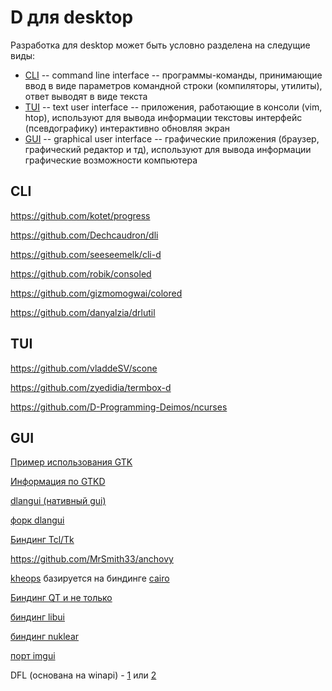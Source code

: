 # D для desktop

Разработка для desktop может быть условно разделена на следущие виды:

* [CLI](#cli) -- command line interface -- программы-команды, принимающие ввод в виде параметров командной строки (компиляторы, утилиты), ответ выводят в виде текста
* [TUI](#tui) -- text user interface -- приложения, работающие в консоли (vim, htop), используют для вывода информации текстовы интерфейс (псевдографику) интерактивно обновляя экран
* [GUI](#gui) -- graphical user interface -- графические приложения (браузер, графический редактор и тд), используют для вывода информации графические возможности компьютера

## CLI

https://github.com/kotet/progress

https://github.com/Dechcaudron/dli

https://github.com/seeseemelk/cli-d

https://github.com/robik/consoled

https://github.com/gizmomogwai/colored

https://github.com/danyalzia/drlutil

## TUI

https://github.com/vladdeSV/scone

https://github.com/zyedidia/termbox-d

https://github.com/D-Programming-Deimos/ncurses

## GUI

[Пример использования GTK](/examples/simple/gtk)

[Информация по GTKD](gtk/readme.md)

[dlangui (нативный gui)](https://github.com/buggins/dlangui)

[форк dlangui](https://github.com/dayllenger/beamui)

[Биндинг Tcl/Tk](https://github.com/nomad-software/tkd)

https://github.com/MrSmith33/anchovy

[kheops](https://github.com/BBasile/kheops) базируется на биндинге [cairo](https://cairographics.org/)

[Биндинг QT и не только](https://github.com/MGWL/QtE5)

[биндинг libui](https://github.com/mogud/libuid)

[биндинг nuklear](https://github.com/mogud/nukleard)

[порт imgui](https://github.com/d-gamedev-team/dimgui)

DFL (основана на winapi) - [1](https://github.com/Rayerd/dfl) или [2](https://github.com/DeenOConnor/dfl2)
